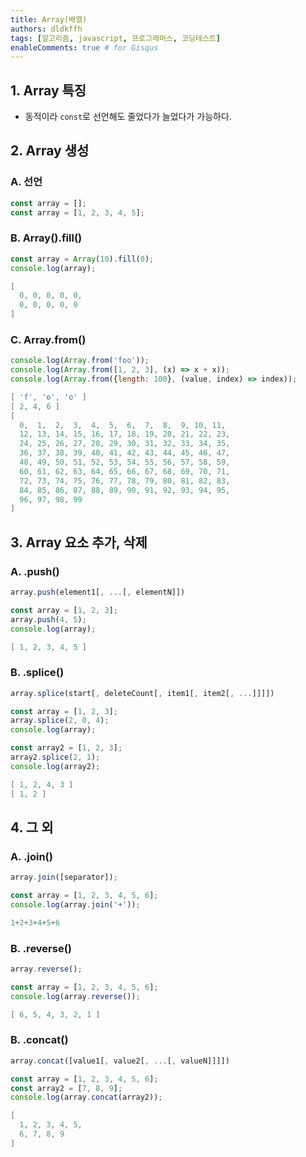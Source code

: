 ```yaml
---
title: Array(배열)
authors: dldkffh
tags: [알고리즘, javascript, 프로그래머스, 코딩테스트]
enableComments: true # for Gisqus
---
```


## 1. Array 특징

- 동적이라 `const`로 선언해도 줄었다가 늘었다가 가능하다.

## 2. Array 생성

### A. 선언

```javascript showLineNumbers title="javascript"
const array = [];
const array = [1, 2, 3, 4, 5];
```

<!--truncate-->

### B. Array().fill()

```javascript showLineNumbers title="javascript"
const array = Array(10).fill(0);
console.log(array);
```

```powershell title="powershell"
[
  0, 0, 0, 0, 0,
  0, 0, 0, 0, 0
]
```

### C. Array.from()

```javascript showLineNumbers title="javascript"
console.log(Array.from('foo'));
console.log(Array.from([1, 2, 3], (x) => x + x));
console.log(Array.from({length: 100}, (value, index) => index));
```

```powershell title="powershell"
[ 'f', 'o', 'o' ]
[ 2, 4, 6 ]
[
  0,  1,  2,  3,  4,  5,  6,  7,  8,  9, 10, 11,
  12, 13, 14, 15, 16, 17, 18, 19, 20, 21, 22, 23,
  24, 25, 26, 27, 28, 29, 30, 31, 32, 33, 34, 35,
  36, 37, 38, 39, 40, 41, 42, 43, 44, 45, 46, 47,
  48, 49, 50, 51, 52, 53, 54, 55, 56, 57, 58, 59,
  60, 61, 62, 63, 64, 65, 66, 67, 68, 69, 70, 71,
  72, 73, 74, 75, 76, 77, 78, 79, 80, 81, 82, 83,
  84, 85, 86, 87, 88, 89, 90, 91, 92, 93, 94, 95,
  96, 97, 98, 99
]
```

## 3. Array 요소 추가, 삭제

### A. .push()

```javascript showLineNumbers title="javascript"
array.push(element1[, ...[, elementN]])
```

```javascript showLineNumbers title="javascript"
const array = [1, 2, 3];
array.push(4, 5);
console.log(array);
```

```powershell title="powershell"
[ 1, 2, 3, 4, 5 ]
```

### B. .splice()

```javascript showLineNumbers title="javascript"
array.splice(start[, deleteCount[, item1[, item2[, ...]]]])
```

```javascript showLineNumbers title="javascript"
const array = [1, 2, 3];
array.splice(2, 0, 4);
console.log(array);

const array2 = [1, 2, 3];
array2.splice(2, 1);
console.log(array2);
```

```powershell title="powershell"
[ 1, 2, 4, 3 ]
[ 1, 2 ]
```

## 4. 그 외

### A. .join()

```javascript showLineNumbers title="javascript"
array.join([separator]);
```

```javascript showLineNumbers title="javascript"
const array = [1, 2, 3, 4, 5, 6];
console.log(array.join('+'));
```

```powershell title="powershell"
1+2+3+4+5+6
```

### B. .reverse()

```javascript showLineNumbers title="javascript"
array.reverse();
```

```javascript showLineNumbers title="javascript"
const array = [1, 2, 3, 4, 5, 6];
console.log(array.reverse());
```

```powershell title="powershell"
[ 6, 5, 4, 3, 2, 1 ]
```

### B. .concat()

```javascript showLineNumbers title="javascript"
array.concat([value1[, value2[, ...[, valueN]]]])
```

```javascript showLineNumbers title="javascript"
const array = [1, 2, 3, 4, 5, 6];
const array2 = [7, 8, 9];
console.log(array.concat(array2));
```

```powershell title="powershell"
[
  1, 2, 3, 4, 5,
  6, 7, 8, 9
]
```
